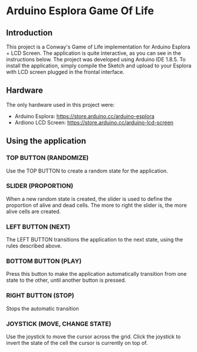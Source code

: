 # Arduino Esplora Game Of Life

## Introduction
This project is a Conway's Game of Life implementation for Arduino Esplora + LCD Screen. The application is quite interactive, as you can see in the instructions below.
The project was developed using Arduino IDE 1.8.5.
To install the application, simply compile the Sketch and upload to your Esplora with LCD screen plugged in the frontal interface.

## Hardware
The only hardware used in this project were:
* Arduino Esplora: https://store.arduino.cc/arduino-esplora
* Ardiono LCD Screen: https://store.arduino.cc/arduino-lcd-screen

## Using the application

### TOP BUTTON (RANDOMIZE)
Use the TOP BUTTON to create a random state for the application.

### SLIDER (PROPORTION)
When a new random state is created, the slider is used to define the proportion of alive and dead cells. The more to right the slider is, the more alive cells are created.

### LEFT BUTTON (NEXT)
The LEFT BUTTON transitions the application to the next state, using the rules described above.

### BOTTOM BUTTON (PLAY)
Press this button to make the application automatically transition from one state to the other, until another button is pressed.

### RIGHT BUTTON (STOP)
Stops the automatic transition

### JOYSTICK (MOVE, CHANGE STATE)
Use the joystick to move the cursor across the grid. Click the joystick to invert the state of the cell the cursor is currently on top of.

